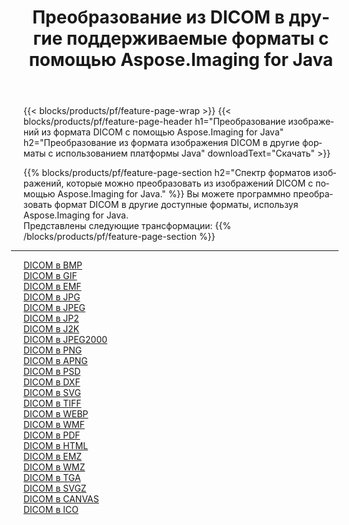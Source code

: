 ﻿---
title: Преобразование из DICOM в другие поддерживаемые форматы с помощью Aspose.Imaging for Java 
weight: 3920
url: /ru/java/conversion/from/dicom 
lang: ru
langdirlevel: 2
locales: zh-hans,ja,it,ru,de,es,fr,nl,id,lt,pl,pt,vi,tr,ko,zh-hant,ar,hi,th,sv,cs,uk,he
description: Aspose.Imaging может легко конвертировать из DICOM в другие форматы с помощью платформы Java.
---

{{< blocks/products/pf/feature-page-wrap >}}
{{< blocks/products/pf/feature-page-header h1="Преобразование изображений из формата DICOM с помощью Aspose.Imaging for Java" h2="Преобразование из формата изображения DICOM в другие форматы с использованием платформы Java" downloadText="Скачать" >}}


{{% blocks/products/pf/feature-page-section  h2="Спектр форматов изображений, которые можно преобразовать из изображений DICOM с помощью Aspose.Imaging for Java." %}}
Вы можете программно преобразовать формат DICOM в другие доступные форматы, используя
Aspose.Imaging for Java.
<br/>
Представлены следующие трансформации:
{{% /blocks/products/pf/feature-page-section %}}
<div class="container-fluid productfamilypage bg-gray">
    <div class="convertypes bg-gray agp-content section">
        <div class="container">
		<hr style="margin-left:-20px;"/>
		<div class="row other-converters">
		    <div class='col-md-2 other-converter remove-lp remove-rp'><a href="/imaging/ru/java/conversion/dicom-to-bmp" >DICOM в BMP</a></div><div class='col-md-2 other-converter remove-lp remove-rp'><a href="/imaging/ru/java/conversion/dicom-to-gif" >DICOM в GIF</a></div><div class='col-md-2 other-converter remove-lp remove-rp'><a href="/imaging/ru/java/conversion/dicom-to-emf" >DICOM в EMF</a></div><div class='col-md-2 other-converter remove-lp remove-rp'><a href="/imaging/ru/java/conversion/dicom-to-jpg" >DICOM в JPG</a></div><div class='col-md-2 other-converter remove-lp remove-rp'><a href="/imaging/ru/java/conversion/dicom-to-jpeg" >DICOM в JPEG</a></div><div class='col-md-2 other-converter remove-lp remove-rp'><a href="/imaging/ru/java/conversion/dicom-to-jp2" >DICOM в JP2</a></div><div class='col-md-2 other-converter remove-lp remove-rp'><a href="/imaging/ru/java/conversion/dicom-to-j2k" >DICOM в J2K</a></div><div class='col-md-2 other-converter remove-lp remove-rp'><a href="/imaging/ru/java/conversion/dicom-to-jpeg2000" >DICOM в JPEG2000</a></div><div class='col-md-2 other-converter remove-lp remove-rp'><a href="/imaging/ru/java/conversion/dicom-to-png" >DICOM в PNG</a></div><div class='col-md-2 other-converter remove-lp remove-rp'><a href="/imaging/ru/java/conversion/dicom-to-apng" >DICOM в APNG</a></div><div class='col-md-2 other-converter remove-lp remove-rp'><a href="/imaging/ru/java/conversion/dicom-to-psd" >DICOM в PSD</a></div><div class='col-md-2 other-converter remove-lp remove-rp'><a href="/imaging/ru/java/conversion/dicom-to-dxf" >DICOM в DXF</a></div><div class='col-md-2 other-converter remove-lp remove-rp'><a href="/imaging/ru/java/conversion/dicom-to-svg" >DICOM в SVG</a></div><div class='col-md-2 other-converter remove-lp remove-rp'><a href="/imaging/ru/java/conversion/dicom-to-tiff" >DICOM в TIFF</a></div><div class='col-md-2 other-converter remove-lp remove-rp'><a href="/imaging/ru/java/conversion/dicom-to-webp" >DICOM в WEBP</a></div><div class='col-md-2 other-converter remove-lp remove-rp'><a href="/imaging/ru/java/conversion/dicom-to-wmf" >DICOM в WMF</a></div><div class='col-md-2 other-converter remove-lp remove-rp'><a href="/imaging/ru/java/conversion/dicom-to-pdf" >DICOM в PDF</a></div><div class='col-md-2 other-converter remove-lp remove-rp'><a href="/imaging/ru/java/conversion/dicom-to-html" >DICOM в HTML</a></div><div class='col-md-2 other-converter remove-lp remove-rp'><a href="/imaging/ru/java/conversion/dicom-to-emz" >DICOM в EMZ</a></div><div class='col-md-2 other-converter remove-lp remove-rp'><a href="/imaging/ru/java/conversion/dicom-to-wmz" >DICOM в WMZ</a></div><div class='col-md-2 other-converter remove-lp remove-rp'><a href="/imaging/ru/java/conversion/dicom-to-tga" >DICOM в TGA</a></div><div class='col-md-2 other-converter remove-lp remove-rp'><a href="/imaging/ru/java/conversion/dicom-to-svgz" >DICOM в SVGZ</a></div><div class='col-md-2 other-converter remove-lp remove-rp'><a href="/imaging/ru/java/conversion/dicom-to-canvas" >DICOM в CANVAS</a></div><div class='col-md-2 other-converter remove-lp remove-rp'><a href="/imaging/ru/java/conversion/dicom-to-ico" >DICOM в ICO</a></div>
                </div>
        </div>
    </div>
</div>
<br/>

